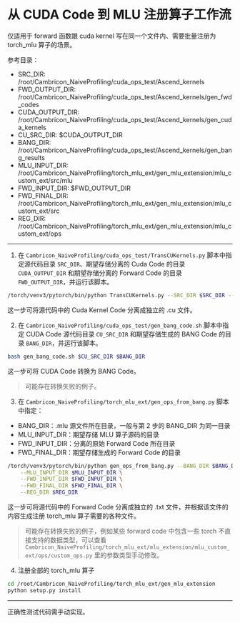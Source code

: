 # 从 CUDA Code 到 MLU 注册算子工作流

仅适用于 forward 函数跟 cuda kernel 写在同一个文件内、需要批量注册为 torch_mlu 算子的场景。

参考目录：
- SRC_DIR: /root/Cambricon_NaiveProfiling/cuda_ops_test/Ascend_kernels
- FWD_OUTPUT_DIR: /root/Cambricon_NaiveProfiling/cuda_ops_test/Ascend_kernels/gen_fwd_codes
- CUDA_OUTPUT_DIR: /root/Cambricon_NaiveProfiling/cuda_ops_test/Ascend_kernels/gen_cuda_kernels
- CU_SRC_DIR: $CUDA_OUTPUT_DIR
- BANG_DIR: /root/Cambricon_NaiveProfiling/cuda_ops_test/Ascend_kernels/gen_bang_results
- MLU_INPUT_DIR: /root/Cambricon_NaiveProfiling/torch_mlu_ext/gen_mlu_extension/mlu_custom_ext/src/mlu
- FWD_INPUT_DIR: $FWD_OUTPUT_DIR
- FWD_FINAL_DIR: /root/Cambricon_NaiveProfiling/torch_mlu_ext/gen_mlu_extension/mlu_custom_ext/src
- REG_DIR: /root/Cambricon_NaiveProfiling/torch_mlu_ext/gen_mlu_extension/mlu_custom_ext/ops

---


1. 在 `Cambricon_NaiveProfiling/cuda_ops_test/TransCUKernels.py` 脚本中指定源代码目录 `SRC_DIR`、期望存储分离的 Cuda Code 的目录 `CUDA_OUTPUT_DIR` 和期望存储分离的 Forward Code 的目录 `FWD_OUTPUT_DIR`，并运行该脚本。

```bash
/torch/venv3/pytorch/bin/python TransCUKernels.py --SRC_DIR $SRC_DIR --CUDA_OUTPUT_DIR $CUDA_OUTPUT_DIR --FWD_OUTPUT_DIR $FWD_OUTPUT_DIR
```

这一步可将源代码中的 Cuda Kernel Code 分离成独立的 .cu 文件。

2. 在 `Cambricon_NaiveProfiling/cuda_ops_test/gen_bang_code.sh` 脚本中指定 CUDA Code 源代码目录 `CU_SRC_DIR` 和期望存储生成的 BANG Code 的目录 `BANG_DIR`，并运行该脚本。

```bash
bash gen_bang_code.sh $CU_SRC_DIR $BANG_DIR
```

这一步可将 CUDA Code 转换为 BANG Code。

> 可能存在转换失败的例子。

3. 在 `Cambricon_NaiveProfiling/torch_mlu_ext/gen_ops_from_bang.py` 脚本中指定：

- BANG_DIR：.mlu 源文件所在目录，一般与第 2 步的 BANG_DIR 为同一目录
- MLU_INPUT_DIR：期望存储 MLU 算子源码的目录
- FWD_INPUT_DIR：分离的原始 Forward Code 所在目录
- FWD_FINAL_DIR：期望存储生成的 Forward Code 的目录

```bash
/torch/venv3/pytorch/bin/python gen_ops_from_bang.py --BANG_DIR $BANG_DIR \
    --MLU_INPUT_DIR $MLU_INPUT_DIR \
    --FWD_INPUT_DIR $FWD_INPUT_DIR \
    --FWD_FINAL_DIR $FWD_FINAL_DIR \
    --REG_DIR $REG_DIR
```

这一步可将源代码中的 Forward Code 分离成独立的 .txt 文件，并根据该文件的内容生成注册 torch_mlu 算子需要的各种文件。

> 可能存在转换失败的例子，例如某些 forward code 中包含一些 torch 不直接支持的数据类型，可以查看 `Cambricon_NaiveProfiling/torch_mlu_ext/mlu_extension/mlu_custom_ext/ops/custom_ops.py` 里的参数类型手动修改。

4. 注册全部的 torch_mlu 算子

```bash
cd /root/Cambricon_NaiveProfiling/torch_mlu_ext/gen_mlu_extension
python setup.py install
```

---

正确性测试代码需手动实现。
